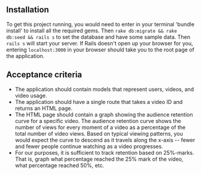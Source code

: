 ## Installation

To get this project running, you would need to enter in your terminal 'bundle install' to install all the required gems. Then ```rake db:migrate && rake db:seed && rails s``` to set the database and have some sample data. Then ```rails s``` will start your server. If Rails doesn't open up your browser for you, entering ```localhost:3000``` in your browser should take you to the root page of the application.

## Acceptance criteria

* The application should contain models that represent users, videos, and video usage.
* The application should have a single route that takes a video ID and returns an HTML page.
* The HTML page should contain a graph showing the audience retention curve for a specific video. The audience retention curve shows the number of views for every moment of a video as a percentage of the total number of video views. Based on typical viewing patterns, you would expect the curve to descend as it travels along the x-axis -- fewer and fewer people continue watching as a video progresses.
* For our purposes, it is sufficient to track retention based on 25%-marks. That is, graph what percentage reached the 25% mark of the video, what percentage reached 50%, etc.
